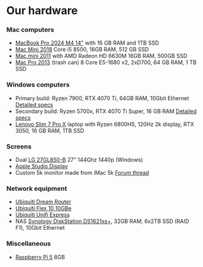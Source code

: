 # Our hardware
### Mac computers

- [MacBook Pro 2024 M4 14"](https://support.apple.com/en-us/121552) with 16 GB RAM and 1TB SSD
- [Mac Mini 2018](https://support.apple.com/kb/SP782?locale=en_US) Core i5 8500, 16GB RAM, 512 GB SSD
- [Mac mini 2011](https://support.apple.com/kb/sp632?locale=en_US) with AMD Radeon HD 6630M 16GB RAM, 500GB SSD
- [Mac Pro 2013](https://support.apple.com/kb/sp697?locale=en_US) (trash can) 8 Core E5-1680 v2, 2xD700, 64 GB RAM, 1 TB SSD

### Windows computers

- Primary build: Ryzen 7900, RTX 4070 Ti, 64GB RAM, 10Gbit Ethernet [Detailed specs](https://be.pcpartpicker.com/list/vFMXrv)
- Secondary build: Ryzen 5700x, RTX 4070 Ti Super, 16 GB RAM [Detailed specs](https://be.pcpartpicker.com/list/H39ngB)
- [Lenovo Slim 7 Pro X](https://www.lenovo.com/us/en/p/laptops/lenovo/lenovo_slim_series/lenovo-slim-7-pro-x-14-inch-amd/len101l0011) laptop with Ryzen 6800HS, 120Hz 2k display, RTX 3050, 16 GB RAM, 1TB SSD

### Screens

- Dual [LG 27GL850-B](https://www.lg.com/us/monitors/lg-27gl850-b-gaming-monitor) 27" 144Ghz 1440p (Windows)
- [Apple Studio Display](https://www.apple.com/studio-display/)
- Custom 5k monitor made from iMac 5k [Forum thread](https://forums.macrumors.com/threads/diy-5k-monitor-success.2253100/)

### Network equipment

- [Ubiquiti Dream Router](https://ui.com/us/en/cloud-gateways/dream-router)
- [Ubiquiti Flex 10 10GBe](https://techspecs.ui.com/unifi/switching/unifi-flex-xg)
- [Ubiquiti Unifi Express](https://ui.com/cloud-gateways/wifi-integrated/express)
- NAS [Synology DiskStation DS1621xs+](https://global.synologydownload.com/download/Document/Hardware/DataSheet/DiskStation/21-year/DS1621xs+/enu/Synology_DS1621xs_Plus_Data_Sheet_enu.pdf), 32GB RAM, 6x2TB SSD (RAID F1), 10Gbit Ethernet

### Miscellaneous

- [Raspberry Pi 5](https://www.raspberrypi.com/products/raspberry-pi-5/) 8GB
